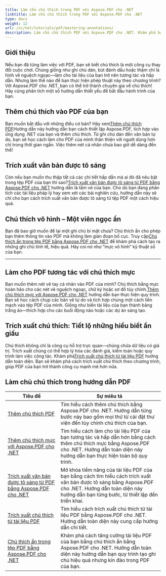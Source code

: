 ```yaml
---
title: Làm chủ chú thích trong PDF với Aspose.PDF cho .NET
linktitle: Làm chủ chú thích trong PDF với Aspose.PDF cho .NET
type: docs
weight: 12
url: /vi/net/tutorials/pdf/mastering-annotations/
description: Làm chủ chú thích PDF với Aspose.PDF cho .NET. Khám phá hướng dẫn từng bước về cách thêm, tùy chỉnh và trích xuất chú thích để làm cho PDF tương tác hơn.
---
```

## Giới thiệu

Nếu bạn đã từng làm việc với PDF, bạn sẽ biết chú thích là một công cụ thay đổi cuộc chơi. Chúng giống như ghi chú dán, bút đánh dấu hoặc thậm chí là hình vẽ nguệch ngoạc—làm cho tài liệu của bạn trở nên tương tác và hấp dẫn. Nhưng làm thế nào để bạn thực hiện phép thuật này theo chương trình? Với Aspose.PDF cho .NET, bạn có thể trở thành chuyên gia về chú thích! Hãy cùng phân tích một số hướng dẫn thiết yếu để bắt đầu hành trình của bạn.

## Thêm chú thích vào PDF của bạn  

 Bạn muốn bắt đầu với những điều cơ bản? Hãy xem[Thêm chú thích PDF](./adding-pdf-annotation/)Hướng dẫn này hướng dẫn bạn cách thiết lập Aspose.PDF, tích hợp vào ứng dụng .NET của bạn và thêm chú thích. Từ ghi chú dán đến văn bản tự do, bạn sẽ học cách làm cho PDF của mình thân thiện với người dùng hơn chỉ trong thời gian ngắn. Việc thêm nét cá nhân chưa bao giờ dễ dàng đến thế!  


## Trích xuất văn bản được tô sáng  

 Còn nếu bạn muốn thu thập tất cả các chi tiết hấp dẫn mà ai đó đã nêu bật trong tệp PDF của bạn thì sao?[Trích xuất văn bản được tô sáng từ PDF bằng Aspose.PDF cho .NET](./extract-highlighted-text-from-pdf/) hướng dẫn là tấm vé của bạn. Cho dù bạn đang phân tích các tài liệu pháp lý hay xem xét các bài nghiên cứu, hướng dẫn này sẽ chỉ cho bạn cách trích xuất văn bản được tô sáng từ tệp PDF một cách hiệu quả.  

## Chú thích vô hình – Một viên ngọc ẩn  

 Bạn đã bao giờ muốn để lại một ghi chú bí mật chưa? Chú thích ẩn cho phép bạn thêm thông tin vào PDF mà không làm gián đoạn bố cục. Truy cập[Chú thích ẩn trong tệp PDF bằng Aspose.PDF cho .NET](./invisible-annotation-in-pdf-file/) để khám phá cách tạo ra những ghi chú tinh tế, hiệu quả. Hãy coi nó như “mực vô hình” kỹ thuật số của bạn.  

---

## Làm cho PDF tương tác với chú thích mực  

 Bạn muốn thêm nét vẽ tay cá nhân vào PDF của mình? Chú thích bằng mực hoàn hảo cho các nét vẽ nguệch ngoạc, chữ ký hoặc sơ đồ tùy chỉnh.[Thêm chú thích mực với Aspose.PDF cho .NET](./adding-ink-annotations/) hướng dẫn bạn thực hiện quy trình. Bạn sẽ học cách chụp các bản vẽ tự do và tích hợp chúng một cách liền mạch vào tệp PDF của mình. Giống như biến tài liệu của bạn thành bảng trắng ảo—thích hợp cho các buổi động não hoặc các dự án sáng tạo.  

## Trích xuất chú thích: Tiết lộ những hiểu biết ẩn giấu  

 Chú thích không chỉ là công cụ hỗ trợ trực quan—chúng chứa dữ liệu có giá trị. Trích xuất chúng có thể hợp lý hóa các đánh giá, kiểm toán hoặc quy trình làm việc cộng tác. Khám phá[Trích xuất chú thích từ tài liệu PDF](./extract-annotations-from-pdf/) hướng dẫn toàn diện. Bạn sẽ khám phá cách trích xuất chú thích theo chương trình, giúp PDF của bạn trở thành công cụ mạnh mẽ hơn nữa.  

## Làm chủ chú thích trong hướng dẫn PDF
| Tiêu đề | Sự miêu tả |
| --- | --- | 
| [Thêm chú thích PDF](./adding-pdf-annotation/) | Tìm hiểu cách thêm chú thích bằng Aspose.PDF cho .NET. Hướng dẫn từng bước này bao gồm mọi thứ từ cài đặt thư viện đến tùy chỉnh chú thích của bạn. |  
| [Thêm chú thích mực với Aspose.PDF cho .NET](./adding-ink-annotations/) | Tìm hiểu cách làm cho tài liệu PDF của bạn tương tác và hấp dẫn hơn bằng cách thêm chú thích mực bằng Aspose.PDF cho .NET. Hướng dẫn toàn diện này hướng dẫn bạn thực hiện toàn bộ quy trình. |    
| [Trích xuất văn bản được tô sáng từ PDF bằng Aspose.PDF cho .NET](./extract-highlighted-text-from-pdf/) | Mở khóa tiềm năng của tài liệu PDF của bạn bằng cách tìm hiểu cách trích xuất văn bản được tô sáng bằng Aspose.PDF cho .NET. Hướng dẫn toàn diện này hướng dẫn bạn từng bước, từ thiết lập đến triển khai. |  
| [Trích xuất chú thích từ tài liệu PDF](./extract-annotations-from-pdf/) | Tìm hiểu cách trích xuất chú thích từ tài liệu PDF bằng Aspose.PDF cho .NET. Hướng dẫn toàn diện này cung cấp hướng dẫn chi tiết. |    
| [Chú thích ẩn trong tệp PDF bằng Aspose.PDF cho .NET](./invisible-annotation-in-pdf-file/) | Khám phá cách tăng cường tài liệu PDF của bạn bằng chú thích ẩn bằng Aspose.PDF cho .NET. Hướng dẫn toàn diện này hướng dẫn bạn quy trình tạo ghi chú hiệu quả nhưng kín đáo trong PDF của bạn. |  
